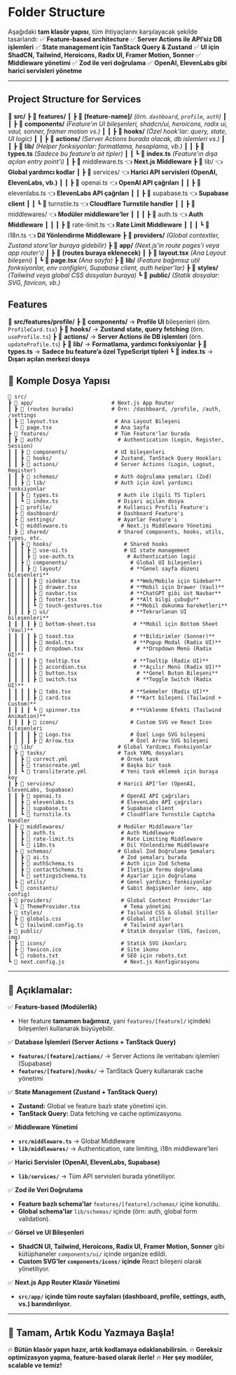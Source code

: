 # Folder Structure

Aşağıdaki **tam klasör yapısı**, tüm ihtiyaçlarını karşılayacak şekilde tasarlandı:
✅ **Feature-based architecture**
✅ **Server Actions ile API’siz DB işlemleri**
✅ **State management için TanStack Query & Zustand**
✅ **UI için ShadCN, Tailwind, Heroicons, Radix UI, Framer Motion, Sonner**
✅ **Middleware yönetimi**
✅ **Zod ile veri doğrulama**
✅ **OpenAI, ElevenLabs gibi harici servisleri yönetme**

---

## Project Structure for Services

📂 **src/**
┣ 📂 **features/**
┃ ┣ 📂 **[feature-name]/** _(örn. `dashboard`, `profile`, `auth`)_
┃ ┃ ┣ 📂 **components/** _(Feature’ın UI bileşenleri, shadcn/ui, heroicons, radix ui, vaul, sonner, framer motion vs.)_
┃ ┃ ┣ 📂 **hooks/** _(Özel hook’lar: query, state, UI logic)_
┃ ┃ ┣ 📂 **actions/** _(Server Actions burada olacak, db islemleri vs.)_
┃ ┃ ┣ 📂 **lib/** _(Helper fonksiyonlar: formatlama, hesaplama, vb.)_
┃ ┃ ┣ 📂 **types.ts** _(Sadece bu feature’a ait tipler)_
┃ ┃ ┗ 📄 **index.ts** _(Feature’ın dışa açılan entry point’i)_
┃ ┣ 📄 middleware.ts 👈 **Next.js Middleware**
┣ 📂 lib/ 👈 **Global yardımcı kodlar**
┃ ┣ 📂 services/ 👈 **Harici API servisleri (OpenAI, ElevenLabs, vb.)**
┃ ┃ ┣ 📄 openai.ts 👈 **OpenAI API çağrıları**
┃ ┃ ┣ 📄 elevenlabs.ts 👈 **ElevenLabs API çağrıları**
┃ ┃ ┣ 📄 supabase.ts 👈 **Supabase client**
┃ ┃ ┗ 📄 turnstile.ts 👈 **Cloudflare Turnstile handler**
┃ ┃ ┣ 📂 middlewares/ 👈 **Modüler middleware’ler**
┃ ┃ ┃ ┣ 📄 auth.ts 👈 **Auth Middleware**
┃ ┃ ┃ ┣ 📄 rate-limit.ts 👈 **Rate Limit Middleware**
┃ ┃ ┃ ┗ 📄 i18n.ts 👈 **Dil Yönlendirme Middleware**
┣ 📂 **providers/** _(Global contextler, Zustand store’lar buraya gidebilir)_
┣ 📂 **app/** _(Next.js’in route pages’i veya app router’ı)_
┃ ┣ 📂 **(routes buraya eklenecek)**
┃ ┣ 📂 **layout.tsx** _(Ana Layout bileşeni)_
┃ ┗ 📂 **page.tsx** _(Ana sayfa)_
┣ 📂 **lib/** _(Feature bağımsız util fonksiyonlar, env configleri, Supabase client, auth helper’lar)_
┣ 📂 **styles/** _(Tailwind veya global CSS dosyaları buraya)_
┗ 📂 **public/** _(Statik dosyalar: SVG, favicon, vb.)_

## Features

📂 **src/features/profile/**
┣ 📂 **components/** → **Profile UI** bileşenleri (örn. `ProfileCard.tsx`)
┣ 📂 **hooks/** → **Zustand state, query fetching** (örn. `useProfile.ts`)
┣ 📂 **actions/** → **Server Actions ile DB işlemleri** (örn. `updateProfile.ts`)
┣ 📂 **lib/** → **Formatlama, yardımcı fonksiyonlar**
┣ 📂 **types.ts** → **Sadece bu feature’a özel TypeScript tipleri**
┗ 📄 **index.ts** → **Dışarı açılan merkezi dosya**

## 📂 Komple Dosya Yapısı

```plaintext
📂 src/
┣ 📂 app/                         # Next.js App Router
┃ ┣ 📂 (routes burada)            # Örn: /dashboard, /profile, /auth, /settings
┃ ┣ 📂 layout.tsx                  # Ana Layout Bileşeni
┃ ┗ 📄 page.tsx                    # Ana Sayfa
┣ 📂 features/                     # Tüm Feature'lar burada
┃ ┣ 📂 auth/                        # Authentication (Login, Register, Session)
┃ ┃ ┣ 📂 components/               # UI bileşenleri
┃ ┃ ┣ 📂 hooks/                    # Zustand, TanStack Query Hookları
┃ ┃ ┣ 📂 actions/                  # Server Actions (Login, Logout, Register)
┃ ┃ ┣ 📂 schemas/                  # Auth doğrulama şemaları (Zod)
┃ ┃ ┣ 📂 lib/                      # Auth için özel yardımcı fonksiyonlar
┃ ┃ ┣ 📄 types.ts                   # Auth ile ilgili TS Tipleri
┃ ┃ ┗ 📄 index.ts                   # Dışarı açılan dosya
┃ ┣ 📂 profile/                     # Kullanıcı Profili Feature'ı
┃ ┣ 📂 dashboard/                   # Dashboard Feature'ı
┃ ┣ 📂 settings/                    # Ayarlar Feature'ı
┃ ┗ 📄 middleware.ts                 # Next.js Middleware Yönetimi
┃ ┣ 📂 shared/                      # Shared components, hooks, utils, types, etc.
┃ ┃ ┣ 📂 hooks/                       # Shared hooks
┃ ┃ ┃ ┣ 📄 use-ui.ts                  # UI state management
┃ ┃ ┃ ┣ 📄 use-auth.ts                 # Authentication logic
┃ ┃ ┣ 📂 components/                    # Global UI bileşenleri
┃ ┃ ┃ ┣ 📂 layout/                      # **Genel sayfa düzeni bileşenleri**
┃ ┃ ┃ ┃ ┣ 📄 sidebar.tsx                # **Web/Mobile için Sidebar**
┃ ┃ ┃ ┃ ┣ 📄 drawer.tsx                 # **Mobil için Drawer (Vaul)**
┃ ┃ ┃ ┃ ┣ 📄 navbar.tsx                 # **ChatGPT gibi üst Navbar**
┃ ┃ ┃ ┃ ┣ 📄 footer.tsx                 # **Alt bilgi çubuğu**
┃ ┃ ┃ ┃ ┗ 📄 touch-gestures.tsx         # **Mobil dokunma hareketleri**
┃ ┃ ┃ ┣ 📂 ui/                          # **Tekrarlanan UI bileşenleri**
┃ ┃ ┃ ┃ ┣ 📄 bottom-sheet.tsx            # **Mobil için Bottom Sheet (Vaul)**
┃ ┃ ┃ ┃ ┣ 📄 toast.tsx                   # **Bildirimler (Sonner)**
┃ ┃ ┃ ┃ ┣ 📄 modal.tsx                   # **Popup Modal (Radix UI)**
┃ ┃ ┃ ┃ ┣ 📄 dropdown.tsx                 # **Dropdown Menü (Radix UI)**
┃ ┃ ┃ ┃ ┣ 📄 tooltip.tsx                 # **Tooltip (Radix UI)**
┃ ┃ ┃ ┃ ┣ 📄 accordion.tsx               # **Açılır Menü (Radix UI)**
┃ ┃ ┃ ┃ ┣ 📄 button.tsx                   # **Genel Buton Bileşeni**
┃ ┃ ┃ ┃ ┣ 📄 switch.tsx                   # **Toggle Switch (Radix UI)**
┃ ┃ ┃ ┃ ┣ 📄 tabs.tsx                   # **Sekmeler (Radix UI)**
┃ ┃ ┃ ┃ ┣ 📄 card.tsx                   # **Kart bileşeni (Tailwind + Custom)**
┃ ┃ ┃ ┃ ┗ 📄 spinner.tsx                # **Yüklenme Efekti (Tailwind Animation)**
┃ ┃ ┃ ┣ 📂 icons/                       # Custom SVG ve React Icon bileşenleri
┃ ┃ ┃ ┃ ┣ 📄 Logo.tsx                   # Özel Logo SVG bileşeni
┃ ┃ ┃ ┃ ┣ 📄 Arrow.tsx                  # Özel Arrow SVG bileşeni
┣ 📂 lib/                           # Global Yardımcı Fonksiyonlar
┃ ┣ 📂 tasks/                       # Task YAML dosyaları
┃ ┃ ┣ 📄 correct.yml                 # Örnek task
┃ ┃ ┣ 📄 transcreate.yml             # Başka bir task
┃ ┃ ┗ 📄 transliterate.yml           # Yeni task eklemek için buraya koy
┃ ┣ 📂 services/                    # Harici API'ler (OpenAI, ElevenLabs, Supabase)
┃ ┃ ┣ 📄 openai.ts                   # OpenAI API çağrıları
┃ ┃ ┣ 📄 elevenlabs.ts               # ElevenLabs API çağrıları
┃ ┃ ┣ 📄 supabase.ts                 # Supabase client
┃ ┃ ┗ 📄 turnstile.ts                # Cloudflare Turnstile Captcha Handler
┃ ┣ 📂 middlewares/                 # Modüler Middleware’ler
┃ ┃ ┣ 📄 auth.ts                     # Auth Middleware
┃ ┃ ┣ 📄 rate-limit.ts               # Rate Limiting Middleware
┃ ┃ ┗ 📄 i18n.ts                     # Dil Yönlendirme Middleware
┃ ┣ 📂 schemas/                     # Global Zod Doğrulama Şemaları
┃ ┃ ┣ 📄 ai.ts                       # Zod şemaları burada
┃ ┃ ┣ 📄 authSchema.ts               # Auth için Zod Schema
┃ ┃ ┣ 📄 contactSchema.ts            # İletişim formu doğrulama
┃ ┃ ┗ 📄 settingsSchema.ts           # Ayarlar için doğrulama
┃ ┣ 📂 utils/                        # Genel yardımcı fonksiyonlar
┃ ┗ 📂 constants/                    # Sabit değişkenler (env, app config)
┣ 📂 providers/                      # Global Context Provider'lar
┃ ┗ 📄 ThemeProvider.tsx              # Tema yönetimi
┣ 📂 styles/                         # Tailwind CSS & Global Stiller
┃ ┣ 📄 globals.css                   # Global stiller
┃ ┗ 📄 tailwind.config.ts             # Tailwind ayarları
┣ 📂 public/                         # Statik dosyalar (SVG, favicon, img)
┃ ┣ 📂 icons/                        # Statik SVG ikonları
┃ ┣ 📄 favicon.ico                   # Site ikonu
┃ ┗ 📄 robots.txt                    # SEO için robots.txt
┗ 📄 next.config.js                   # Next.js Konfigürasyonu
```

---

## **📌 Açıklamalar:**

✅ **Feature-based (Modülerlik)**

- Her feature **tamamen bağımsız**, yani `features/[feature]/` içindeki bileşenleri kullanarak büyüyebilir.

✅ **Database İşlemleri (Server Actions + TanStack Query)**

- **`features/[feature]/actions/`** → Server Actions ile veritabanı işlemleri (Supabase)
- **`features/[feature]/hooks/`** → TanStack Query kullanarak cache yönetimi

✅ **State Management (Zustand + TanStack Query)**

- **Zustand:** Global ve feature bazlı state yönetimi için.
- **TanStack Query:** Data fetching ve cache optimizasyonu.

✅ **Middleware Yönetimi**

- **`src/middleware.ts`** → Global Middleware
- **`lib/middlewares/`** → Authentication, rate limiting, i18n middleware'leri

✅ **Harici Servisler (OpenAI, ElevenLabs, Supabase)**

- **`lib/services/`** → Tüm API servisleri burada yönetiliyor.

✅ **Zod ile Veri Doğrulama**

- **Feature bazlı schema'lar** `features/[feature]/schemas/` içine konuldu.
- **Global schema'lar** `lib/schemas/` içinde (örn: auth, global form validation).

✅ **Görsel ve UI Bileşenleri**

- **ShadCN UI, Tailwind, Heroicons, Radix UI, Framer Motion, Sonner** gibi kütüphaneler `components/ui/` içinde organize edildi.
- **Custom SVG’ler `components/icons/` içinde** React bileşeni olarak yönetiliyor.

✅ **Next.js App Router Klasör Yönetimi**

- **`src/app/` içinde tüm route sayfaları (dashboard, profile, settings, auth, vs.) barındırılıyor.**

---

## **🚀 Tamam, Artık Kodu Yazmaya Başla!**

🔥 **Bütün klasör yapın hazır, artık kodlamaya odaklanabilirsin.**
🔥 **Gereksiz optimizasyon yapma, feature-based olarak ilerle!**
🔥 **Her şey modüler, scalable ve temiz!**
